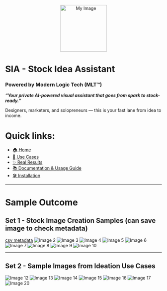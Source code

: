 <p align="center">
  <img src="https://github.com/user-attachments/assets/de79370d-078c-4448-a996-9624d107cd3b" alt="My Image" width="150"/>
</p>




# SIA - Stock Idea Assistant
### Powered by Modern Logic Tech (MLT™)



***“Your private AI-powered visual assistant that goes from spark to stock-ready.”***

Designers, marketers, and solopreneurs — this is your fast lane from idea to income.



# Quick links:
- [🏠 Home](../README.md)
- [🎯 Use Cases](../docs/case.md)
- [✨ Real Results](sample.md)
- [📚 Documentation & Usage Guide](../docs/Documentation.md)
- [🛠 Installation](../docs/INSTALLATION_GUIDE.md)


---
# Sample Outcome

## Set 1 - Stock Image Creation Samples (can save image to check metadata)
[csv metadata](Set1/metadata.csv)
![Image 2](Set1/mjpg_00002_.jpg)
![Image 3](Set1/mjpg_00003_.jpg)
![Image 4](Set1/mjpg_00004_.jpg)
![Image 5](Set1/mjpg_00005_.jpg)
![Image 6](Set1/mjpg_00006_.jpg)
![Image 7](Set1/mjpg_00007_.jpg)
![Image 8](Set1/mjpg_00008_.jpg)
![Image 9](Set1/mjpg_00009_.jpg)
![Image 10](Set1/mjpg_00010_.jpg)

---

## Set 2 - Sample Images from Ideation Use Cases
![Image 12](Set2/mjpg_00001_.jpg)
![Image 13](Set2/mjpg_00001a_.jpg)
![Image 14](Set2/mjpg_00001b_.jpg)
![Image 15](Set2/mjpg_00001d_.jpg)
![Image 16](Set2/mjpg_00002_.jpg)
![Image 17](Set2/mjpg_00004_.jpg)
![Image 20](Set2/mjpg_00004c_.jpg)

